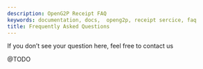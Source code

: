```yaml
---
description: OpenG2P Receipt FAQ
keywords: documentation, docs,  openg2p, receipt sercice, faq
title: Frequently Asked Questions
---
```


If you don’t see your question here, feel free to contact us

@TODO
